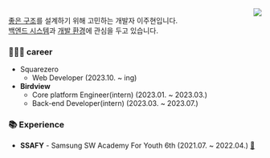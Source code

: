<div align="right">
  <a href="https://hits.seeyoufarm.com">
    <img src="https://hits.seeyoufarm.com/api/count/incr/badge.svg?url=https%3A%2F%2Fgithub.com%2Faganga7427&count_bg=%23769CDD&title_bg=%238E8E8E&icon=github.svg&icon_color=%23E7E7E7&title=hits&edge_flat=false" align="right" />
  </a>
</div> 

[좋은 구조]()를 설계하기 위해 고민하는 개발자 이주현입니다.<br/>
[백엔드 시스템]()과 [개발 환경]()에 관심을 두고 있습니다.

### 👨🏻‍💻 career

- Squarezero
  - Web Developer (2023.10. ~ ing)
- **Birdview**
  - Core platform Engineer(intern) (2023.01. ~ 2023.03.)
  - Back-end Developer(intern) (2023.03. ~ 2023.07.)


### 📚 Experience

- **SSAFY** - Samsung SW Academy For Youth 6th (2021.07. ~ 2022.04.) [🔗](https://www.ssafy.com/ksp/jsp/swp/swpMain.jsp)
